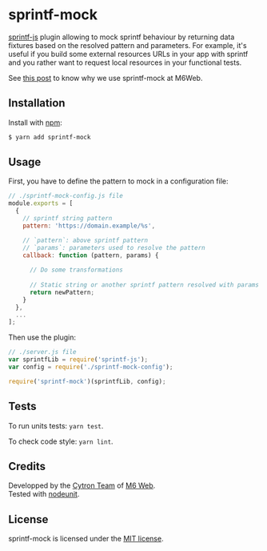 
# sprintf-mock

[sprintf-js](https://github.com/alexei/sprintf.js) plugin allowing to mock sprintf behaviour by returning data fixtures based on the resolved pattern and parameters. For example, it's useful if you build some external resources URLs in your app with sprintf and you rather want to request local resources in your functional tests.

See [this post](http://tech.m6web.fr/how-did-we-mock-the-backend-developers.html) to know why we use sprintf-mock at M6Web.

## Installation

Install with [npm](http://npmjs.org/):

```sh
$ yarn add sprintf-mock
```

## Usage

First, you have to define the pattern to mock in a configuration file:

```js
// ./sprintf-mock-config.js file
module.exports = [
  {
    // sprintf string pattern
    pattern: 'https://domain.example/%s',

    // `pattern`: above sprintf pattern
    // `params`: parameters used to resolve the pattern
    callback: function (pattern, params) {
      
      // Do some transformations
      
      // Static string or another sprintf pattern resolved with params
      return newPattern;
    }
  },
  ...
];
```

Then use the plugin:

```js
// ./server.js file
var sprintfLib = require('sprintf-js');
var config = require('./sprintf-mock-config');

require('sprintf-mock')(sprintfLib, config);
```

## Tests

To run units tests: `yarn test`.

To check code style: `yarn lint`.

## Credits

Developped by the [Cytron Team](http://cytron.fr/) of [M6 Web](http://tech.m6web.fr/).   
Tested with [nodeunit](https://github.com/caolan/nodeunit).

## License

sprintf-mock is licensed under the [MIT license](LICENSE).
